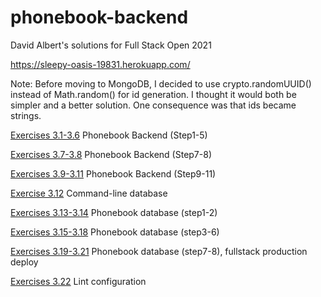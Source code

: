 # phonebook-backend

David Albert's solutions for Full Stack Open 2021

https://sleepy-oasis-19831.herokuapp.com/

Note: Before moving to MongoDB, I decided to use crypto.randomUUID() instead of Math.random() for id generation. I thought it would both be simpler and a better solution. One consequence was that ids became strings.

[Exercises 3.1-3.6](https://fullstackopen.com/en/part3/node_js_and_express#exercises-3-1-3-6) Phonebook Backend (Step1-5)

[Exercises 3.7-3.8](https://fullstackopen.com/en/part3/node_js_and_express#exercises-3-7-3-8) Phonebook Backend (Step7-8)

[Exercises 3.9-3.11](https://fullstackopen.com/en/part3/deploying_app_to_internet#exercises-3-9-3-11) Phonebook Backend (Step9-11)

[Exercise 3.12](https://fullstackopen.com/en/part3/saving_data_to_mongo_db#exercise-3-12) Command-line database

[Exercises 3.13-3.14](https://fullstackopen.com/en/part3/saving_data_to_mongo_db#exercises-3-13-3-14)  Phonebook database (step1-2)

[Exercises 3.15-3.18](https://fullstackopen.com/en/part3/saving_data_to_mongo_db#exercises-3-15-3-18)  Phonebook database (step3-6)

[Exercises 3.19-3.21](https://fullstackopen.com/en/part3/validation_and_es_lint#exercises-3-19-3-21)  Phonebook database (step7-8), fullstack production deploy

[Exercises 3.22](https://fullstackopen.com/en/part3/validation_and_es_lint#exercise-3-22)  Lint configuration